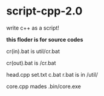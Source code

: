 # script-cpp-2.0

write c++ as a script!

**this floder is for source codes**

cr(in).bat is util/cr.bat

cr(out).bat is /cr.bat

head.cpp set.txt c.bat r.bat is in /util/

core.cpp mades .bin/core.exe